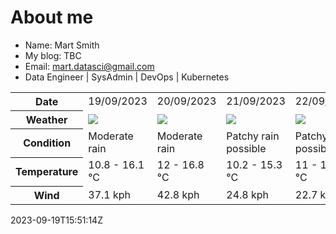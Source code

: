 # About me

- Name: Mart Smith
- My blog: TBC
- Email: [mart.datasci@gmail.com](mailto:mart.datasci6@gmail.com)
- Data Engineer | SysAdmin | DevOps | Kubernetes


<table>
    <tr>
        <th>Date</th>
        <td>19/09/2023</td><td>20/09/2023</td><td>21/09/2023</td><td>22/09/2023</td><td>23/09/2023</td><td>24/09/2023</td><td>25/09/2023</td>
    </tr>
    <tr>
        <th>Weather</th>
        <td><img src="https://cdn.weatherapi.com/weather/64x64/day/302.png"/></td><td><img src="https://cdn.weatherapi.com/weather/64x64/day/302.png"/></td><td><img src="https://cdn.weatherapi.com/weather/64x64/day/176.png"/></td><td><img src="https://cdn.weatherapi.com/weather/64x64/day/176.png"/></td><td><img src="https://cdn.weatherapi.com/weather/64x64/day/176.png"/></td><td><img src="https://cdn.weatherapi.com/weather/64x64/day/116.png"/></td><td><img src="https://cdn.weatherapi.com/weather/64x64/day/116.png"/></td>
    </tr>
    <tr>
        <th>Condition</th>
        <td width="200px">Moderate rain</td><td width="200px">Moderate rain</td><td width="200px">Patchy rain possible</td><td width="200px">Patchy rain possible</td><td width="200px">Patchy rain possible</td><td width="200px">Partly cloudy</td><td width="200px">Partly cloudy</td>
    </tr>
    <tr>
        <th>Temperature</th>
        <td>10.8 -  16.1 °C</td><td>12 -  16.8 °C</td><td>10.2 -  15.3 °C</td><td>11 -  15.7 °C</td><td>9.9 -  15 °C</td><td>10.7 -  18 °C</td><td>13.1 -  18.3 °C</td>
    </tr>
    <tr>
        <th>Wind</th>
        <td>37.1 kph</td><td>42.8 kph</td><td>24.8 kph</td><td>22.7 kph</td><td>19.8 kph</td><td>20.9 kph</td><td>25.9 kph</td>
    </tr>
</table>


2023-09-19T15:51:14Z

